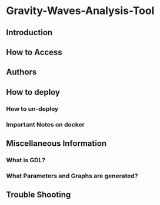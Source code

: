 # Gravity-Waves-Analysis-Tool


## Introduction

## How to Access

## Authors

## How to deploy

### How to un-deploy

### Important Notes on docker

## Miscellaneous Information

### What is GDL?

### What Parameters and Graphs are generated?

## Trouble Shooting

